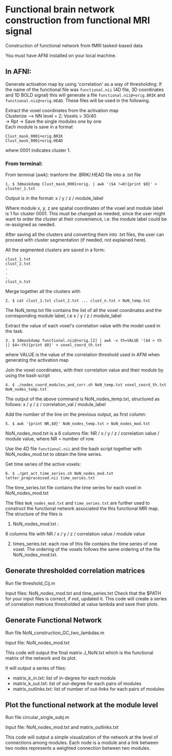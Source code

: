 # Functional brain network construction from functional MRI signal
Construction of functional network from fMRI tasked-based data

You must have AFNI installed on your local machine.

## In AFNI:

Generate activation map by using 'correlation' as a way of thresholding:
If the name of the functional file was `functional.nii` (4D file, 3D coordinates
and 1D BOLD signal) this will generate a file  `functional.nii@+orig.BRIK` and
`functional.nii@+orig.HEAD`. These files
will be used in the following.

Extract the voxel coordinates from the activation map <br/>
Clusterize --> NN level = 2; Voxels = 30/40<br/>
-> Rpt -> Save the single modules one by one<br/>
Each module is save in a format
```
Clust_mask_0001+orig.BRIK
Clust_mask_0001+orig.HEAD
```
where 0001 indicates cluster 1.<br/>

### From terminal:

From terminal (awk): tranform the .BRIK/.HEAD file into a .txt file
```
1. $ 3dmaskdump Clust_mask_0001+orig. | awk '($4 !=0){print $0}' > cluster_1.txt
```
Output is in the format: x / y / z / module_label

Where module x, y, z are spatial coordinates of the voxel and module label is 1 for cluster 0001. This must be changed as needed, since the user might want to order the cluster at their convenience, i.e. the module label could be re-assigned as needed.

After saving all the clusters and converting them into .txt files, the user can proceed with cluster segmentation (if needed, not explained here).

All the segmented clusters are saved in a form:
```
clust_1.txt
clust_2.txt
.
.
.
clust_n.txt
```
Merge together all the clusters with
```
2. $ cat clust_1.txt clust_2.txt ... clust_n.txt > NoN_temp.txt
```
The NoN_temp.txt file contains the list of all the voxel coordinates and the corresponding module label, i.e x / y / z / module_label

Extract the value of each voxel's correlation value with the model used in the task.

```
3. $ 3dmaskdump functional.nii@+orig.[2] | awk -v th=VALUE '($4 > th || $4<-th){print $0}' > voxel_coord_th.txt
```

where VALUE is the value of the correlation threshold used in AFNI when generating the activation map

Join the voxel coordinates, with their correlation value and their module by using the bash script

```
4. $ ./nodes_coord_modules_and_corr.sh NoN_temp.txt voxel_coord_th.txt NoN_nodes_temp.txt
```

The output of the above command is NoN_nodes_temp.txt, structured as follows: x / y / z / correlation_val / module_label

Add the number of the line on the previous output, as first column:

```
5. $ awk '{print NR,$0}' NoN_nodes_temp.txt > NoN_nodes_mod.txt
```

NoN_nodes_mod.txt is a 6 columns file: NR / x / y / z / correlation value / module value, where NR = number of row.

Use the 4D file `functional.nii` and the bash script together with NoN_nodes_mod.txt to obtain the time series.

Get time series of the active voxels:

```
6. $ ./get_act_time_series.sh NoN_nodes_mod.txt letter_preprocessed.nii time_series.txt
```

The time_series.txt file contains the time series for each voxel in NoN_nodes_mod.txt

The files `NoN_nodes_mod.txt` and `time_series.txt` are further used to construct the functional network
associated the this functional MRI map. The structure of the files is

1. NoN_nodes_mod.txt :

6 columns file with NR / x / y / z / correlation value / module value


2. times_series.txt:
each row of this file contains the time series of one voxel. The ordering of the voxels follows the same ordering of the file NoN_nodes_mod.txt.

## Generate thresholded correlation matrices
Run file threshold_Cij.m

Input files: NoN_nodes_mod.txt and time_series.txt
Check that the $PATH for your input files is correct, if not, updated it. This code will create a series of correlation matrices thresholded at value lambda and save their plots.

## Generate Functional Network
Run file NoN_construction_GC_two_lambdas.m

Input file: NoN_nodes_mod.txt

This code will output the final matrix J_NoN.txt which is the functional matrix of the network and its plot.

It will output a series of files:
- matrix_k_in.txt: list of in-degree for each module
- matrix_k_out.txt: list of out-degree for each pairs of modules
- matrix_outlinks.txt: list of number of out-links for each pairs of modules

## Plot the functional network at the module level

Run file circular_single_subj.m

Input file: NoN_nodes_mod.txt and matrix_outlinks.txt

This code will output a simple visualization of the network at the level of connections among modules. Each node is a module and a link between two nodes represents a weighted connection between two modules.
